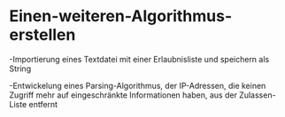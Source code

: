 # Einen-weiteren-Algorithmus-erstellen

-Importierung eines Textdatei mit einer Erlaubnisliste und speichern als String

-Entwickelung eines Parsing-Algorithmus, der IP-Adressen, die keinen Zugriff mehr auf eingeschränkte Informationen haben, aus der Zulassen-Liste entfernt
